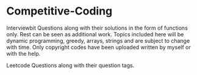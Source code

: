 # Competitive-Coding

Interviewbit Questions along with their solutions in the form of functions only. Rest can be seen as additional work.
Topics included here will be dynamic programming, greedy, arrays, strings and are subject to change with time. Only copyright codes have been uploaded written by myself or with the help.

Leetcode Questions along with their question tags.


